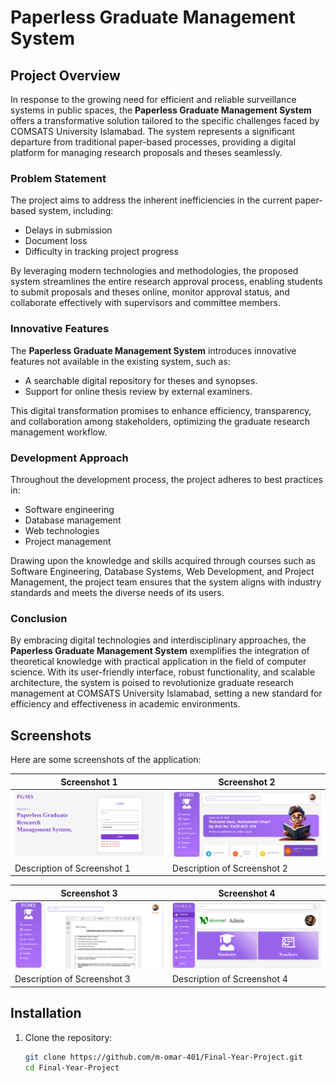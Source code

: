 # Paperless Graduate Management System

## Project Overview

In response to the growing need for efficient and reliable surveillance systems in public spaces, the **Paperless Graduate Management System** offers a transformative solution tailored to the specific challenges faced by COMSATS University Islamabad. The system represents a significant departure from traditional paper-based processes, providing a digital platform for managing research proposals and theses seamlessly.

### Problem Statement

The project aims to address the inherent inefficiencies in the current paper-based system, including:
- Delays in submission
- Document loss
- Difficulty in tracking project progress

By leveraging modern technologies and methodologies, the proposed system streamlines the entire research approval process, enabling students to submit proposals and theses online, monitor approval status, and collaborate effectively with supervisors and committee members.

### Innovative Features

The **Paperless Graduate Management System** introduces innovative features not available in the existing system, such as:
- A searchable digital repository for theses and synopses.
- Support for online thesis review by external examiners.

This digital transformation promises to enhance efficiency, transparency, and collaboration among stakeholders, optimizing the graduate research management workflow.

### Development Approach

Throughout the development process, the project adheres to best practices in:
- Software engineering
- Database management
- Web technologies
- Project management

Drawing upon the knowledge and skills acquired through courses such as Software Engineering, Database Systems, Web Development, and Project Management, the project team ensures that the system aligns with industry standards and meets the diverse needs of its users.

### Conclusion

By embracing digital technologies and interdisciplinary approaches, the **Paperless Graduate Management System** exemplifies the integration of theoretical knowledge with practical application in the field of computer science. With its user-friendly interface, robust functionality, and scalable architecture, the system is poised to revolutionize graduate research management at COMSATS University Islamabad, setting a new standard for efficiency and effectiveness in academic environments.

## Screenshots

Here are some screenshots of the application:

| Screenshot 1 | Screenshot 2 |
|---------------|---------------|
| ![Screenshot 1](screenshots/homepage.png) | ![Screenshot 2](screenshots/Student.png) |
| Description of Screenshot 1 | Description of Screenshot 2 |

| Screenshot 3 | Screenshot 4 |
|---------------|---------------|
| ![Screenshot 3](screenshots/supervisor1.png) | ![Screenshot 4](screenshots/admin.png) |
| Description of Screenshot 3 | Description of Screenshot 4 |

## Installation

1. Clone the repository:
   ```bash
   git clone https://github.com/m-omar-401/Final-Year-Project.git
   cd Final-Year-Project
